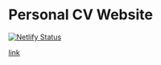# Personal CV Website
[![Netlify Status](https://api.netlify.com/api/v1/badges/71a42dfa-6522-40d3-8908-3a550037290f/deploy-status)](https://app.netlify.com/sites/sebastien-leib/deploys)

[link](https://sebastien-leib.netlify.app/)
